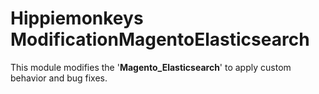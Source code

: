 # Hippiemonkeys ModificationMagentoElasticsearch
This module modifies the '**Magento_Elasticsearch**' to apply custom behavior and bug fixes.